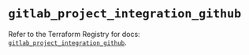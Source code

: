 # `gitlab_project_integration_github`

Refer to the Terraform Registry for docs: [`gitlab_project_integration_github`](https://registry.terraform.io/providers/gitlabhq/gitlab/18.1.0/docs/resources/project_integration_github).
